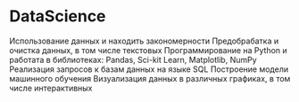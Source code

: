 # DataScience
Использование данных и находить закономерности
Предобрабатка и очистка данных, в том числе текстовых
Программирование на Python и работата в библиотеках: Pandas, Sci-kit Learn, Matplotlib, NumPy
Реализация запросов к базам данных на языке SQL
Построение модели машинного обучения
Визуализация данных в различных графиках, в том числе интерактивных
